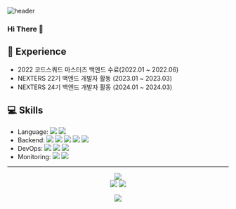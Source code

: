 
![header](https://capsule-render.vercel.app/api?type=waving&color=auto&theme=merko&height=300&text=Hello%20World!&&animation=fadeIn&fontsize=100)

<!--
**seyoung755/seyoung755** is a ✨ _special_ ✨ repository because its `README.md` (this file) appears on your GitHub profile.

Here are some ideas to get you started:
- 👯 I’m looking to collaborate on ...
- 🤔 I’m looking for help with ...
- 💬 Ask me about ...
- 😄 Pronouns: ...
- ⚡ Fun fact: ...

-->
### Hi There 👋

## 🌱 Experience  

- 2022 코드스쿼드 마스터즈 백엔드 수료(2022.01 ~ 2022.06)
- NEXTERS 22기 백엔드 개발자 활동 (2023.01 ~ 2023.03)
- NEXTERS 24기 백엔드 개발자 활동 (2024.01 ~ 2024.03)

## 💻 Skills  

- Language: <img src="https://img.shields.io/badge/Java-F80000?style=flat&logo=java&logoColor=white"/> <img src="https://img.shields.io/badge/Python-3776AB?style=flat&logo=Python&logoColor=white"/> 
- Backend: <img src="https://img.shields.io/badge/SpringBoot-6DB33F?style=flat&logo=Spring Boot&logoColor=white"/> <img src="https://img.shields.io/badge/MySQL-4479A1?style=flat&logo=MySQL&logoColor=white"/> <img src="https://img.shields.io/badge/Oracle-F80000?style=flat&logo=Oracle&logoColor=white"/> <img src="https://img.shields.io/badge/Redis-DC382D?style=flat&logo=Redis&logoColor=white"/> <img src="https://img.shields.io/badge/Apache Kafka-231F20?style=flat&logo=Apache Kafka&logoColor=white"/>
- DevOps: <img src="https://img.shields.io/badge/Github Actions-2088FF?style=flat&logo=Github Actions&logoColor=white"/> <img src="https://img.shields.io/badge/Docker-2496ED?style=flat&logo=Docker&logoColor=white"/> <img src="https://img.shields.io/badge/AWS-FF9900?style=flat&logo=Amazon AWS&logoColor=white"/> 
- Monitoring: <img src="https://img.shields.io/badge/Prometheus-E6522C?style=flat&logo=Prometheus&logoColor=white"/> <img src="https://img.shields.io/badge/Grafana-F46800?style=flat&logo=Grafana&logoColor=white"/>

---

<div align="center">

<img src="https://github-readme-stats.vercel.app/api?username=seyoung755&theme=dark&show_icons=true"/></br>
<img src="http://mazassumnida.wtf/api/mini/generate_badge?boj=seyoung755"/>
<img src="https://hits.seeyoufarm.com/api/count/incr/badge.svg?url=https%3A%2F%2Fgithub.com%2Fseyoung755&count_bg=%2379C83D&title_bg=%23555555&icon=&icon_color=%23E7E7E7&title=hits&edge_flat=false"/> </br>

<a href="https://velog.io/@seyoung755" target="_blank"><img src="https://img.shields.io/badge/velog-20C997?style=flat-square&logo=Velog&logoColor=white"/></a>

</div>



